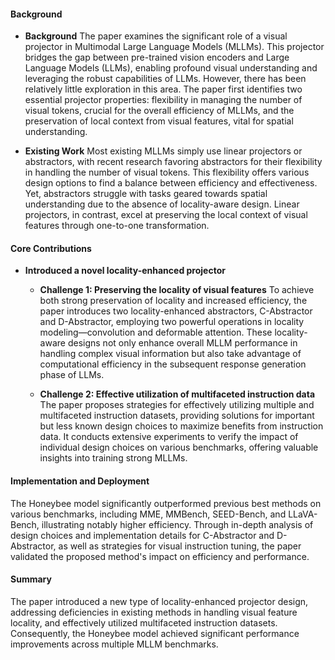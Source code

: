 #### Background
- **Background**
The paper examines the significant role of a visual projector in Multimodal Large Language Models (MLLMs). This projector bridges the gap between pre-trained vision encoders and Large Language Models (LLMs), enabling profound visual understanding and leveraging the robust capabilities of LLMs. However, there has been relatively little exploration in this area. The paper first identifies two essential projector properties: flexibility in managing the number of visual tokens, crucial for the overall efficiency of MLLMs, and the preservation of local context from visual features, vital for spatial understanding.

- **Existing Work**
Most existing MLLMs simply use linear projectors or abstractors, with recent research favoring abstractors for their flexibility in handling the number of visual tokens. This flexibility offers various design options to find a balance between efficiency and effectiveness. Yet, abstractors struggle with tasks geared towards spatial understanding due to the absence of locality-aware design. Linear projectors, in contrast, excel at preserving the local context of visual features through one-to-one transformation.

#### Core Contributions
  - **Introduced a novel locality-enhanced projector**
      - **Challenge 1: Preserving the locality of visual features**
        To achieve both strong preservation of locality and increased efficiency, the paper introduces two locality-enhanced abstractors, C-Abstractor and D-Abstractor, employing two powerful operations in locality modeling—convolution and deformable attention. These locality-aware designs not only enhance overall MLLM performance in handling complex visual information but also take advantage of computational efficiency in the subsequent response generation phase of LLMs.

      - **Challenge 2: Effective utilization of multifaceted instruction data**
        The paper proposes strategies for effectively utilizing multiple and multifaceted instruction datasets, providing solutions for important but less known design choices to maximize benefits from instruction data. It conducts extensive experiments to verify the impact of individual design choices on various benchmarks, offering valuable insights into training strong MLLMs.

#### Implementation and Deployment
The Honeybee model significantly outperformed previous best methods on various benchmarks, including MME, MMBench, SEED-Bench, and LLaVA-Bench, illustrating notably higher efficiency. Through in-depth analysis of design choices and implementation details for C-Abstractor and D-Abstractor, as well as strategies for visual instruction tuning, the paper validated the proposed method's impact on efficiency and performance.

#### Summary
The paper introduced a new type of locality-enhanced projector design, addressing deficiencies in existing methods in handling visual feature locality, and effectively utilized multifaceted instruction datasets. Consequently, the Honeybee model achieved significant performance improvements across multiple MLLM benchmarks.